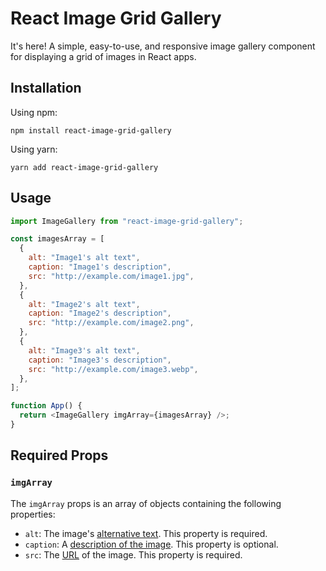 # React Image Grid Gallery

It's here! A simple, easy-to-use, and responsive image gallery component for displaying a grid of images in React apps.

## Installation

Using npm:

```
npm install react-image-grid-gallery
```

Using yarn:

```
yarn add react-image-grid-gallery
```

## Usage

```js
import ImageGallery from "react-image-grid-gallery";

const imagesArray = [
  {
    alt: "Image1's alt text",
    caption: "Image1's description",
    src: "http://example.com/image1.jpg",
  },
  {
    alt: "Image2's alt text",
    caption: "Image2's description",
    src: "http://example.com/image2.png",
  },
  {
    alt: "Image3's alt text",
    caption: "Image3's description",
    src: "http://example.com/image3.webp",
  },
];

function App() {
  return <ImageGallery imgArray={imagesArray} />;
}
```

## Required Props

### `imgArray`

The `imgArray` props is an array of objects containing the following properties:

- `alt`: The image's [alternative text](https://webaim.org/techniques/alttext/). This property is required.
- `caption`: A [description of the image](https://www.studysmarter.co.uk/explanations/english/blog/image-caption/). This property is optional.
- `src`: The [URL](https://codesweetly.com/web-address-url) of the image. This property is required.
